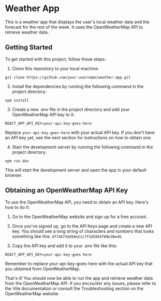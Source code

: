 # Weather App

This is a weather app that displays the user's local weather data and the forecast for the rest of the week. It uses the OpenWeatherMap API to retrieve weather data.

## Getting Started

To get started with this project, follow these steps:

1. Clone this repository to your local machine:
```
git clone https://github.com/your-username/weather-app.git
```

2. Install the dependencies by running the following command in the project directory:
```
npm install
```

3. Create a new .env file in the project directory and add your OpenWeatherMap API key to it:
```
REACT_APP_API_KEY=your-api-key-goes-here
```
Replace `your-api-key-goes-here` with your actual API key. If you don't have an API key yet, see the next section for instructions on how to obtain one.

4. Start the development server by running the following command in the project directory:
```
npm run dev
```
This will start the development server and open the app in your default browser.

## Obtaining an OpenWeatherMap API Key

To use the OpenWeatherMap API, you need to obtain an API key. Here's how to do it:

1. Go to the OpenWeatherMap website and sign up for a free account.

2. Once you've signed up, go to the API Keys page and create a new API key. You should see a long string of characters and numbers that looks something like this: `4f7d473dd50e21c7f3d5993f08e38e49`.

3. Copy the API key and add it to your .env file like this:
```
REACT_APP_API_KEY=your-api-key-goes-here
```
Remember to replace your-api-key-goes-here with the actual API key that you obtained from OpenWeatherMap.

That's it! You should now be able to run the app and retrieve weather data from the OpenWeatherMap API. If you encounter any issues, please refer to the Vite documentation or consult the Troubleshooting section on the OpenWeatherMap website.

